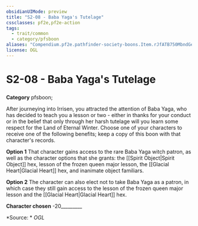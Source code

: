 ```yaml
---
obsidianUIMode: preview
title: "S2-08 - Baba Yaga's Tutelage"
cssclasses: pf2e,pf2e-action
tags:
  - trait/common
  - category/pfsboon
aliases: "Compendium.pf2e.pathfinder-society-boons.Item.rJfATB750MbndGeP"
license: OGL
---
```

# S2-08 - Baba Yaga's Tutelage

### 

**Category** pfsboon; 




After journeying into Irrisen, you attracted the attention of Baba Yaga, who has decided to teach you a lesson or two - either in thanks for your conduct or in the belief that only through her harsh tutelage will you learn some respect for the Land of Eternal Winter. Choose one of your characters to receive one of the following benefits; keep a copy of this boon with that character's records.

**Option 1** That character gains access to the rare Baba Yaga witch patron, as well as the character options that she grants: the [[Spirit Object|Spirit Object]] hex, lesson of the frozen queen major lesson, the [[Glacial Heart|Glacial Heart]] hex, and inanimate object familiars.

**Option 2** The character can also elect not to take Baba Yaga as a patron, in which case they still gain access to the lesson of the frozen queen major lesson and the [[Glacial Heart|Glacial Heart]] hex.

**Character chosen** -20_________

*Source: *
*OGL*